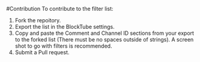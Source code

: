 #Contribution
To contribute to the filter list:

1. Fork the repoitory.
2. Export the list in the BlockTube settings.
3. Copy and paste the Comment and Channel ID sections from your export to the forked list (There must be no spaces outside of strings). A screen shot to go with filters is recommended.
4. Submit a Pull request.
